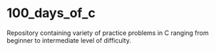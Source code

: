 # 100_days_of_c
Repository containing variety of practice problems in C ranging from beginner to intermediate level of difficulty.
